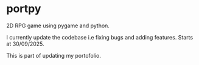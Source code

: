 # portpy
2D RPG game using pygame and python.

I currently update the codebase i.e fixing bugs and adding features. Starts at 30/09/2025.

This is part of updating my portofolio.